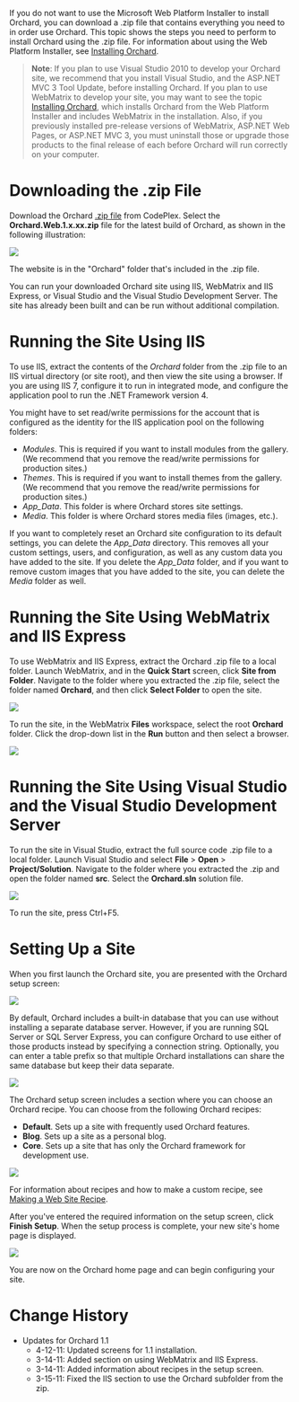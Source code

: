 
If you do not want to use the Microsoft Web Platform Installer to install Orchard, you can download a .zip file that contains everything you need to in order use Orchard. This topic shows the steps you need to perform to install Orchard using the .zip file. For information about using the Web Platform Installer, see [Installing Orchard](Installing-Orchard).

> **Note**: If you plan to use Visual Studio 2010 to develop your Orchard site, we recommend that you install Visual Studio, and the ASP.NET MVC 3 Tool Update, before installing Orchard. If you plan to use WebMatrix to develop your site, you may want to see the topic [Installing Orchard](Installing-Orchard), which installs Orchard from the Web Platform Installer and includes WebMatrix in the installation. Also, if you previously installed pre-release versions of WebMatrix, ASP.NET Web Pages, or ASP.NET MVC 3, you must uninstall those or upgrade those products to the final release of each before Orchard will run correctly on your computer.



# Downloading the .zip File

Download the Orchard [.zip file](http://orchard.codeplex.com/releases/view/59918) from CodePlex. Select the **Orchard.Web.1.x.xx.zip** file for the latest build of Orchard, as shown in the following illustration:

![](../Upload/screenshots/Install_downloadzip.png)

The website is in the "Orchard" folder that's included in the .zip file.

You can run your downloaded Orchard site using IIS, WebMatrix and IIS Express, or Visual Studio and the Visual Studio Development Server. The site has already been built and can be run without additional compilation.

# Running the Site Using IIS

To use IIS, extract the contents of the _Orchard_ folder from the .zip file to an IIS virtual directory (or site root), and then view the site using a browser. If you are using IIS 7, configure it to run in integrated mode, and configure the application pool to run the .NET Framework version 4.

You might have to set read/write permissions for the account that is configured as the identity for the IIS application pool on the following folders:

* _Modules_. This is required if you want to install modules from the gallery. (We recommend that you remove the read/write permissions for production sites.)
* _Themes_. This is required if you want to install themes from the gallery. (We recommend that you remove the read/write permissions for production sites.)
* _App_Data_. This folder is where Orchard stores site settings.  
* _Media_. This folder is where Orchard stores media files (images, etc.).

If you want to completely reset an Orchard site configuration to its default settings, you can delete the _App_Data_ directory. This removes all your custom settings, users, and configuration, as well as any custom data you have added to the site. If you delete the _App_Data_ folder, and if you want to remove custom images that you have added to the site, you can delete the _Media_ folder as well.

# Running the Site Using WebMatrix and IIS Express

To use WebMatrix and IIS Express, extract the Orchard .zip file to a local folder. Launch WebMatrix, and in the **Quick Start** screen, click **Site from Folder**. Navigate to the folder where you extracted the .zip file, select the folder named **Orchard**, and then click **Select Folder** to open the site.

![](../Upload/screenshots_675/webmatrix_selectfolder_675.png)

To run the site, in the WebMatrix **Files** workspace, select the root **Orchard** folder. Click the drop-down list in the **Run** button and then select a browser.

![](../Upload/screenshots_675/webmatrix_run_orchard_675.png)

# Running the Site Using Visual Studio and the Visual Studio Development Server

To run the site in Visual Studio, extract the full source code .zip file to a local folder. Launch Visual Studio and select **File** > **Open** > **Project/Solution**. Navigate to the folder where you extracted the .zip and open the folder named **src**. Select the **Orchard.sln** solution file.

![](../Attachments/Manually-installing-Orchard-zip-file/OpenSolution.PNG)

To run the site, press Ctrl+F5.

# Setting Up a Site

When you first launch the Orchard site, you are presented with the Orchard setup screen: 

![](../Upload/screenshots/get_started_dialog_1.png)

By default, Orchard includes a built-in database that you can use without installing a separate database server. However, if you are running SQL Server or SQL Server Express, you can configure Orchard to use either of those products instead by specifying a connection string. Optionally, you can enter a table prefix so that multiple Orchard installations can share the same database but keep their data separate.

![](../Upload/screenshots_85/setup_sqlserver.png)

The Orchard setup screen includes a section where you can choose an Orchard recipe. You can choose from the following Orchard recipes:

* **Default**. Sets up a site with frequently used Orchard features.
* **Blog**. Sets up a site as a personal blog.
* **Core**. Sets up a site that has only the Orchard framework for development use.

![](../Upload/screenshots/get_started_recipe.png)

For information about recipes and how to make a custom recipe, see [Making a Web Site Recipe](http://orchardproject.net/docs/Making-a-Web-Site-Recipe.ashx). 

After you've entered the required information on the setup screen, click **Finish Setup**. When the setup process is complete, your new site's home page is displayed.

![](../Upload/screenshots_675/Install_finished.png)

You are now on the Orchard home page and can begin configuring your site.

  

# Change History
* Updates for Orchard 1.1
    * 4-12-11:  Updated screens for 1.1 installation.
    * 3-14-11:  Added section on using WebMatrix and IIS Express.
    * 3-14-11:  Added information about recipes in the setup screen.
    * 3-15-11:  Fixed the IIS section to use the Orchard subfolder from the zip.


